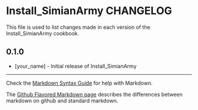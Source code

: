 Install_SimianArmy CHANGELOG
============================

This file is used to list changes made in each version of the Install_SimianArmy cookbook.

0.1.0
-----
- [your_name] - Initial release of Install_SimianArmy

- - -
Check the [Markdown Syntax Guide](http://daringfireball.net/projects/markdown/syntax) for help with Markdown.

The [Github Flavored Markdown page](http://github.github.com/github-flavored-markdown/) describes the differences between markdown on github and standard markdown.
